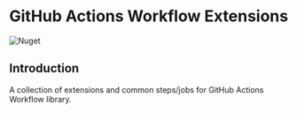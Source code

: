 # GitHub Actions Workflow Extensions

![Nuget](https://img.shields.io/nuget/v/Logicality.GitHub.Actions.Workflow.Extensions?label=Logicality.GitHub.Actions.Workflow.Extensions&style=flat-square)

## Introduction

A collection of extensions and common steps/jobs for GitHub Actions Workflow
library.
